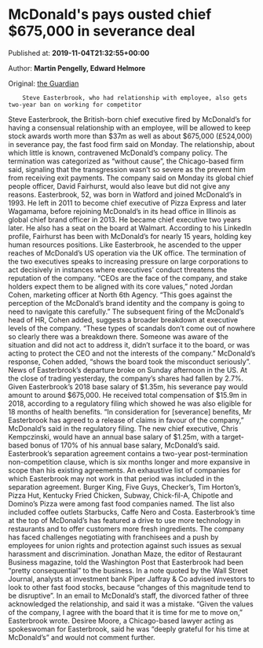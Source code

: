 
# McDonald's pays ousted chief $675,000 in severance deal

Published at: **2019-11-04T21:32:55+00:00**

Author: **Martin Pengelly, Edward Helmore**

Original: [the Guardian](https://www.theguardian.com/business/2019/nov/04/mcdonalds-pays-ousted-chief-675000-in-severance-deal)


        Steve Easterbrook, who had relationship with employee, also gets two-year ban on working for competitor
      
Steve Easterbrook, the British-born chief executive fired by McDonald’s for having a consensual relationship with an employee, will be allowed to keep stock awards worth more than $37m as well as about $675,000 (£524,000) in severance pay, the fast food firm said on Monday.
The relationship, about which little is known, contravened McDonald’s company policy. The termination was categorized as “without cause”, the Chicago-based firm said, signaling that the transgression wasn’t so severe as the prevent him from receiving exit payments.
The company said on Monday its global chief people officer, David Fairhurst, would also leave but did not give any reasons.
Easterbrook, 52, was born in Watford and joined McDonald’s in 1993. He left in 2011 to become chief executive of Pizza Express and later Wagamama, before rejoining McDonald’s in its head office in Illinois as global chief brand officer in 2013. He became chief executive two years later. He also has a seat on the board at Walmart.
According to his LinkedIn profile, Fairhurst has been with McDonald’s for nearly 15 years, holding key human resources positions. Like Easterbrook, he ascended to the upper reaches of McDonald’s US operation via the UK office.
The termination of the two executives speaks to increasing pressure on large corporations to act decisively in instances where executives’ conduct threatens the reputation of the company.
“CEOs are the face of the company, and stake holders expect them to be aligned with its core values,” noted Jordan Cohen, marketing officer at North 6th Agency. “This goes against the perception of the McDonald’s brand identity and the company is going to need to navigate this carefully.”
The subsequent firing of the McDonald’s head of HR, Cohen added, suggests a broader breakdown at executive levels of the company.
“These types of scandals don’t come out of nowhere so clearly there was a breakdown there. Someone was aware of the situation and did not act to address it, didn’t surface it to the board, or was acting to protect the CEO and not the interests of the company.”
McDonald’s response, Cohen added, “shows the board took the misconduct seriously”.
News of Easterbrook’s departure broke on Sunday afternoon in the US. At the close of trading yesterday, the company’s shares had fallen by 2.7%.
Given Easterbrook’s 2018 base salary of $1.35m, his severance pay would amount to around $675,000. He received total compensation of $15.9m in 2018, according to a regulatory filing which showed he was also eligible for 18 months of health benefits.
“In consideration for [severance] benefits, Mr Easterbrook has agreed to a release of claims in favour of the company,” McDonald’s said in the regulatory filing.
The new chief executive, Chris Kempczinski, would have an annual base salary of $1.25m, with a target-based bonus of 170% of his annual base salary, McDonald’s said.
Easterbrook’s separation agreement contains a two-year post-termination non-competition clause, which is six months longer and more expansive in scope than his existing agreements.
An exhaustive list of companies for which Easterbrook may not work in that period was included in the separation agreement. Burger King, Five Guys, Checker’s, Tim Horton’s, Pizza Hut, Kentucky Fried Chicken, Subway, Chick-fil-A, Chipotle and Domino’s Pizza were among fast food companies named. The list also included coffee outlets Starbucks, Caffe Nero and Costa.
Easterbrook’s time at the top of McDonald’s has featured a drive to use more technology in restaurants and to offer customers more fresh ingredients. The company has faced challenges negotiating with franchisees and a push by employees for union rights and protection against such issues as sexual harassment and discrimination.
Jonathan Maze, the editor of Restaurant Business magazine, told the Washington Post that Easterbrook had been “pretty consequential” to the business. In a note quoted by the Wall Street Journal, analysts at investment bank Piper Jaffray & Co advised investors to look to other fast food stocks, because “changes of this magnitude tend to be disruptive”.
In an email to McDonald’s staff, the divorced father of three acknowledged the relationship, and said it was a mistake. “Given the values of the company, I agree with the board that it is time for me to move on,” Easterbrook wrote.
Desiree Moore, a Chicago-based lawyer acting as spokeswoman for Easterbrook, said he was “deeply grateful for his time at McDonald’s” and would not comment further.
